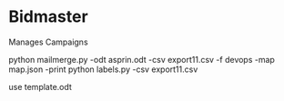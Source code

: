 # Bidmaster
Manages Campaigns

python mailmerge.py -odt asprin.odt -csv export11.csv -f devops -map map.json -print
python labels.py -csv export11.csv


use template.odt